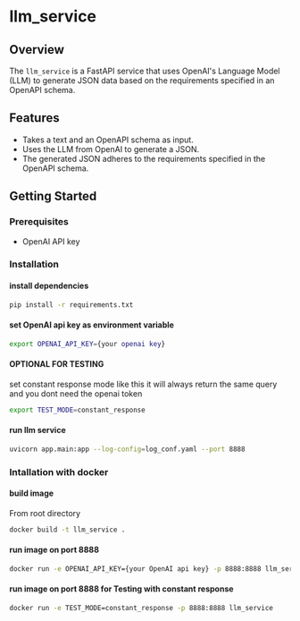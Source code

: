 # llm_service

## Overview
The `llm_service` is a FastAPI service that uses OpenAI's Language Model (LLM) to generate JSON data based on the requirements specified in an OpenAPI schema.

## Features
- Takes a text and an OpenAPI schema as input.
- Uses the LLM from OpenAI to generate a JSON.
- The generated JSON adheres to the requirements specified in the OpenAPI schema.

## Getting Started

### Prerequisites
- OpenAI API key

### Installation
#### install dependencies
```bash
pip install -r requirements.txt
```
#### set OpenAI api key as environment variable
```bash
export OPENAI_API_KEY={your openai key}

```
#### OPTIONAL FOR TESTING 
set constant response mode like this it will always return the same query and you dont need the openai token

```bash
export TEST_MODE=constant_response
```
#### run llm service
```bash
uvicorn app.main:app --log-config=log_conf.yaml --port 8888
```



### Intallation with docker
#### build image
From root directory
```bash
docker build -t llm_service .
```

#### run image on port 8888
```bash
docker run -e OPENAI_API_KEY={your OpenAI api key} -p 8888:8888 llm_service
```

#### run image on port 8888 for Testing with constant response
```bash
docker run -e TEST_MODE=constant_response -p 8888:8888 llm_service
```